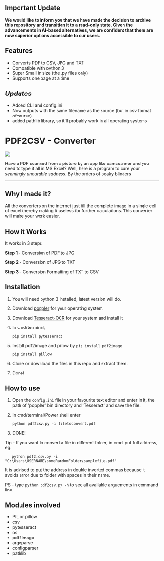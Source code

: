 ## Important Update
**We would like to inform you that we have made the decision to archive this repository and transition it to a read-only state. Given the advancements in AI-based alternatives, we are confident that there are now superior options accessible to our users.**

## Features
- Converts PDF to CSV, JPG and TXT
- Compatible with python 3
- Super Small in size (the .py files only)
- Supports one page at a time

## *Updates*
- Added CLI and config.ini
- Now outputs with the same filename as the source (but in csv format ofcourse)
- added pathlib library, so it'll probably work in all operating systems


# PDF2CSV - Converter
![](https://i.ibb.co/t38m1Qc/pdf2csv.png)

Have a PDF scanned from a picture by an app like camscanner and you need to type it all in MS Excel? Well, here is a program to cure your *seemingly uncurable sadness*.
~~By the orders of peaky blinders~~

------------
## Why I made it?
               
All the converters on the internet just fill the complete image in a single cell of excel thereby making it useless for further calculations. This converter will make your work easier.

## How it Works
                
It works in 3 steps

**Step 1** - Conversion of PDF to JPG

**Step 2** - Conversion of JPG to TXT

**Step 3** - ~~Conversion~~ Formatting of TXT to CSV




## Installation
               

1) You will need python 3 installed, latest version will do.
2) Download [poppler](https://blog.alivate.com.au/poppler-windows/ "poppler") for your operating system.
3) Download [Tesseract-OCR](https://github.com/tesseract-ocr/tesseract/wiki "Tesseract-OCR") for your system and install it. 
4) In cmd/terminal,
       
    `pip install pytesseract`  
5) Install pdf2image and pillow by 
   `pip install pdf2image`
	  
    `pip install pillow`
5) Clone or download the files in this repo and extract them.
6) Done!

## How to use
               

1) Open the `config.ini` file in your favourite text editor and enter in it, the path of 'poppler' bin directory and 'Tesseract' and save the file.
2) In cmd/terminal/Power shell enter
       
	   python pdf2csv.py -i filetoconvert.pdf
3) DONE!

Tip - If you want to convert a file in different folder, in cmd, put full address, eg.

	   python pdf2.csv.py -i "C:\Users\USERNAME\someRandomFolder\samplefile.pdf"

It is advised to put the address in double inverted commas because it avoids error due to folder with spaces in their name.

PS - type `python pdf2csv.py -h` to see all available arguements in command line.

## Modules involved

- PIL or pillow
- csv
- pytesseract
- os
- pdf2image
- argeparse
- configparser
- pathlib
